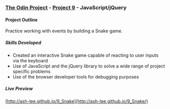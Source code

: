### [The Odin Project](http://www.theodinproject.com/) - [Project 9](http://www.theodinproject.com/javascript-and-jquery/jquery-and-the-dom) - JavaScript/jQuery

#### Project Outline
Practice working with events by building a Snake game.

##### Skills Developed
<ul>
	<li>Created an interactive Snake game capable of reacting to user inputs via the keyboard</li>
	<li>Use of JavaScript and the jQuery library to solve a wide range of project specific problems</li>
	<li>Use of the browser developer tools for debugging purposes</li>
</ul>

##### Live Preview
[http://ash-lee.github.io/9_Snake](http://ash-lee.github.io/9_Snake/)